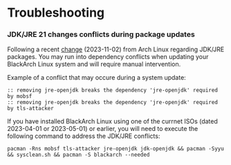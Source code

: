 # Troubleshooting

### JDK/JRE 21 changes conflicts during package updates

Following a recent [change](https://archlinux.org/news/incoming-changes-in-jdk-jre-21-packages-may-require-manual-intervention/) (2023-11-02) from Arch Linux regarding JDK/JRE packages. You may run into dependency conflicts when updating your BlackArch Linux system and will require manual intervention.

Example of a conflict that may occure during a system update:
```shell
:: removing jre-openjdk breaks the dependency 'jre-openjdk' required by mobsf
:: removing jre-openjdk breaks the dependency 'jre-openjdk' required by tls-attacker
```
If you have installed BlackArch Linux using one of the currnet ISOs (dated 2023-04-01 or 2023-05-01) or earlier, you will need to execute the following command to address the JDK/JRE conflicts:
```shell
pacman -Rns mobsf tls-attacker jre-openjdk jdk-openjdk && pacman -Syyu && sysclean.sh && pacman -S blackarch --needed
```

